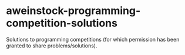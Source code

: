 # aweinstock-programming-competition-solutions

Solutions to programming competitions (for which permission has been granted to share problems/solutions).
